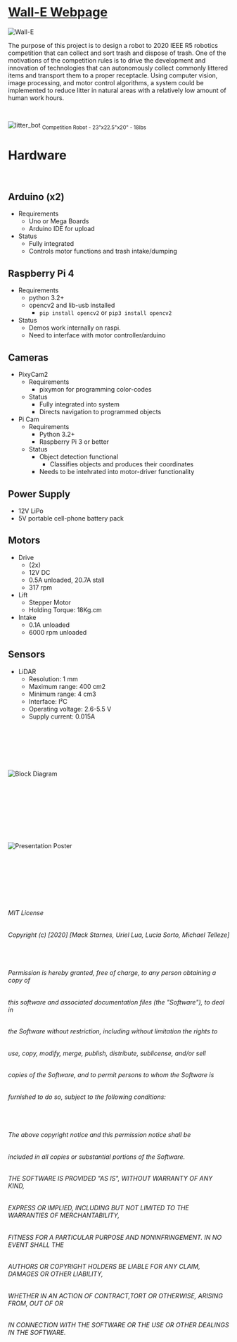 

 # [Wall-E Webpage](https://m-a-c-k.github.io/litter_bot/)  
 <img src="images/wall.jpeg" alt="Wall-E">       



The purpose of this project is to design a robot to 2020 IEEE R5 robotics competition that can collect and sort trash and dispose of trash. One of the motivations of the competition rules is to drive the development and innovation of technologies that can autonomously collect commonly littered items and transport them to a proper receptacle. Using computer vision, image processing, and motor control algorithms, a system could be implemented to reduce litter in natural areas with a relatively low amount of human work hours. 

&nbsp;  

<img src="images/walle_pic.png" alt="litter_bot">
<sub>
Competition Robot - 23"x22.5"x20" - 18lbs
</sub>
&nbsp; 
&nbsp; 

# Hardware 
&nbsp; 
&nbsp; 
## Arduino (x2)
   * Requirements
      * Uno or Mega Boards
      * Arduino IDE for upload
   * Status
      * Fully integrated
      * Controls motor functions and trash intake/dumping  
      

## Raspberry Pi 4
   * Requirements
     * python 3.2+
     * opencv2 and lib-usb installed
        * `pip install opencv2` or `pip3 install opencv2`  
   * Status
     * Demos work internally on raspi.
     * Need to interface with motor controller/arduino  
      

## Cameras
   * PixyCam2
      * Requirements
        * pixymon for programming color-codes
      * Status
        * Fully integrated into system
        * Directs navigation to programmed objects
   * Pi Cam  
      * Requirements
        * Python 3.2+
        * Raspberry Pi 3 or better
      * Status
        * Object detection functional
           * Classifies objects and produces their coordinates
        * Needs to be intehrated into motor-driver functionality  
        
        
## Power Supply
   * 12V LiPo
   * 5V portable cell-phone battery pack  

## Motors
  * Drive 
    * (2x) 
    * 12V DC
    * 0.5A unloaded, 20.7A stall
    * 317 rpm
  * Lift
    * Stepper Motor
    * Holding Torque: 18Kg.cm
  * Intake
     * 0.1A unloaded
     * 6000 rpm unloaded 

## Sensors
  * LiDAR
    * Resolution:	1 mm
    * Maximum range:	400 cm2
    * Minimum range:	4 cm3
    * Interface:	I²C
    * Operating voltage:	2.6-5.5 V
    * Supply current:	0.015A

&nbsp;  
&nbsp;  
&nbsp;  
&nbsp;
&nbsp;  
&nbsp;

<img src="Documents/HighLevel.png" alt="Block Diagram">

&nbsp;  
&nbsp;  
&nbsp;  
&nbsp;  
&nbsp;  
&nbsp;  
&nbsp;  

 
<img src="Documents/poster.png" alt="Presentation Poster">

&nbsp;  
&nbsp;  
&nbsp;  
&nbsp;  
&nbsp;  
&nbsp;  
<sub>
###### MIT License
###### Copyright (c) [2020] [Mack Starnes, Uriel Lua, Lucia Sorto, Michael Telleze]
&nbsp;  
###### Permission is hereby granted, free of charge, to any person obtaining a copy of 
###### this software and associated documentation files (the "Software"), to deal in 
###### the Software without restriction, including without limitation the rights to 
###### use, copy, modify, merge, publish, distribute, sublicense, and/or sell
###### copies of the Software, and to permit persons to whom the Software is
###### furnished to do so, subject to the following conditions:  
&nbsp;  
###### The above copyright notice and this permission notice shall be
###### included in all copies or substantial portions of the Software.  
###### THE SOFTWARE IS PROVIDED "AS IS", WITHOUT WARRANTY OF ANY KIND, 
###### EXPRESS OR IMPLIED, INCLUDING BUT NOT LIMITED TO THE WARRANTIES OF MERCHANTABILITY,
###### FITNESS FOR A PARTICULAR PURPOSE AND NONINFRINGEMENT. IN NO EVENT SHALL THE
###### AUTHORS OR COPYRIGHT HOLDERS BE LIABLE FOR ANY CLAIM, DAMAGES OR OTHER LIABILITY, 
###### WHETHER IN AN ACTION OF CONTRACT,TORT OR OTHERWISE, ARISING FROM, OUT OF OR
###### IN CONNECTION WITH THE SOFTWARE OR THE USE OR OTHER DEALINGS IN THE SOFTWARE.
</sub>
